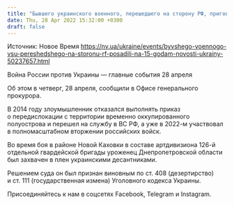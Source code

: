 ```yaml
---
title: "Бывшего украинского военного, перешедшего на сторону РФ, приговорили к 15 годам"
date: Thu, 28 Apr 2022 15:32:00 +0300
draft: false
---
```

Источник: Новое Время https://nv.ua/ukraine/events/byvshego-voennogo-vsu-pereshedshego-na-storonu-rf-posadili-na-15-godam-novosti-ukrainy-50237657.html


Война России против Украины — главные события 28 апреля

Об этом в четверг, 28 апреля, сообщили в Офисе генерального прокурора. 

В 2014 году злоумышленник отказался выполнять приказ о передислокации с территории временно оккупированного полуострова и перешел на службу в ВС РФ, а уже в 2022-м участвовал в полномасштабном вторжении российских войск.

Во время боя в районе Новой Каховки в составе артдивизиона 126-й отдельной гвардейской бригады уроженец Днепропетровской области был захвачен в плен украинскими десантниками.

Решением суда он был признан виновным по ст. 408 (дезертирство) и ст. 111 (государственная измена) Уголовного кодекса Украины.

Присоединяйтесь к нам в соцсетях Facebook, Telegram и Instagram.
